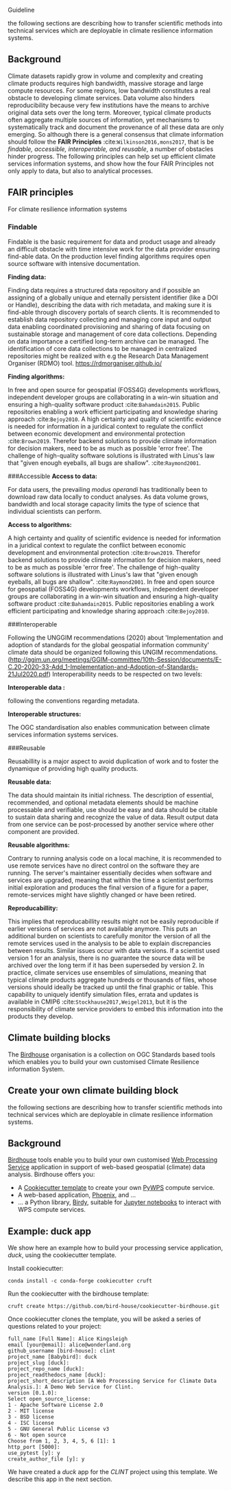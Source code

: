Guideline

the following sections are describing how to transfer scientific methods into technical services which are deployable in climate resilience information systems.

## Background

Climate datasets rapidly grow in volume and complexity and creating climate products requires high bandwidth, massive storage and large compute resources. For some regions, low bandwidth constitutes a real obstacle to developing climate services. Data volume also hinders reproducibility because very few institutions have the means to archive original data sets over the long term. Moreover, typical climate products often aggregate multiple sources of information, yet mechanisms to systematically track and document the provenance of all these data are only emerging. So although there is a general consensus that climate information should follow the **FAIR Principles** :cite:`Wilkinson2016,mons2017`, that is be *findable, accessible, interoperable, and reusable*, a number of obstacles hinder progress. The following principles can help set up efficient climate services information systems, and show how the four FAIR Principles not only apply to data, but also to analytical processes.

## FAIR principles

For climate resilience information systems

### Findable
Findable is the basic requirement for data and product usage and already an difficult obstacle with time intensive work for the data provider ensuring find-able data. On the production level finding algorithms requires open source software with intensive documentation.

**Finding data:**

Finding data requires a structured data repository and if possible an assigning of a globally unique and eternally persistent identifier (like a DOI or Handle), describing the data with rich metadata, and making sure it is find-able through discovery portals of search clients. It is recommended to establish data repository collecting and managing core input and output data enabling coordinated provisioning and sharing of data focusing on sustainable storage and management of core data collections. Depending on data importance a certified long-term archive can be managed. The identification of core data collections to be managed in centralized repositories might be realized with e.g the Research Data Management Organiser (RDMO) tool. https://rdmorganiser.github.io/

**Finding algorithms:**

In free and open source for geospatial (FOSS4G) developments workflows, independent developer groups are collaborating in a win-win situation and ensuring a high-quality software product :cite:`Bahamdain2015`. Public repositories enabling a work efficient participating and knowledge sharing approach :cite:`Bejoy2010`. A high certainty and quality of scientific evidence is needed for information in a juridical context to regulate the conflict between economic development and environmental protection :cite:`Brown2019`. Therefor backend solutions to provide climate information for decision makers, need to be as much as possible 'error free'. The challenge of high-quality software solutions is illustrated with Linus's law that "given enough eyeballs, all bugs are shallow". :cite:`Raymond2001`.

###Accessible
**Access to data:**

For data users, the prevailing *modus operandi* has traditionally been to download raw data locally to conduct analyses. As data volume grows, bandwidth and local storage capacity limits the type of science that individual scientists can perform.

**Access to algorithms:**

A high certainty and quality of scientific evidence is needed for information in a juridical context to regulate the conflict between economic development and environmental protection :cite:`Brown2019`. Therefor backend solutions to provide climate information for decision makers, need to be as much as possible 'error free'. The challenge of high-quality software solutions is illustrated with Linus's law that "given enough eyeballs, all bugs are shallow". :cite:`Raymond2001`. In free and open source for geospatial (FOSS4G) developments workflows, independent developer groups are collaborating in a win-win situation and ensuring a high-quality software product :cite:`Bahamdain2015`. Public repositories enabling a work efficient participating and knowledge sharing approach :cite:`Bejoy2010`.

###Interoperable

Following the UNGGIM recommendations (2020) about 'Implementation and adoption of standards for the global geospatial information community' climate data should be organized following this UNGIM recommendations.  (http://ggim.un.org/meetings/GGIM-committee/10th-Session/documents/E-C.20-2020-33-Add_1-Implementation-and-Adoption-of-Standards-21Jul2020.pdf)
Interoperabillity needs to be respected on two levels:

**Interoperable data :**

following the conventions regarding metadata.

**Interoperable structures:**

The OGC standardisation also enables communication between climate services information systems services.

###Reusable

Reusabillity is a major aspect to avoid duplication of work and to foster the dynamique of providing high quality products.

**Reusable data:**

The data should maintain its initial richness. The description of essential, recommended, and optional metadata elements should be machine processable and verifiable, use should be easy and data should be citable to sustain data sharing and recognize the value of data. Result output data from one service can be post-processed by another service where other component are provided.

**Reusable algorithms:**

Contrary to running analysis code on a local machine, it is recommended to use remote services have no direct control on the software they are running. The server's maintainer essentially decides when software and services are upgraded, meaning that within the time a scientist performs initial exploration and produces the final version of a figure for a paper, remote-services might have slightly changed or have been retired.

**Reproducabillity:**

This implies that reproducabillity results might not be easily reproducible if earlier versions of services are not available anymore. This puts an additional burden on scientists to carefully monitor the version of all the remote services used in the analysis to be able to explain discrepancies between results. Similar issues occur with data versions. If a scientist used version 1 for an analysis, there is no guarantee the source data will be archived over the long term if it has been superseded by version 2. In practice, climate services use ensembles of simulations, meaning that typical climate products aggregate hundreds or thousands of files, whose versions should ideally be tracked up until the final graphic or table. This capability to uniquely identify simulation files, errata and updates is available in CMIP6 :cite:`Stockhause2017,Weigel2013`, but it is the responsibility of climate service providers to embed this information into the products they develop.

## Climate building blocks

The [Birdhouse](http://bird-house.github.io/) organisation is a collection on OGC Standards based tools which enables you to build your own customised Climate Resilience information System.

## Create your own climate building block


the following sections are describing how to transfer scientific methods into technical services which are deployable in climate resilience information systems.

## Background
[Birdhouse](http://bird-house.github.io/) tools enable you to build your
own customised [Web Processing Service](http://opengeospatial.org/standards/wps)
application in support of web-based geospatial (climate) data analysis.
Birdhouse offers you:

* A [Cookiecutter template](https://github.com/bird-house/cookiecutter-birdhouse) to create your own [PyWPS](http://pywps.org/) compute service.
* A web-based application, [Phoenix](https://github.com/bird-house/pyramid-phoenix), and ...
* ... a Python library, [Birdy](https://github.com/bird-house/birdy), suitable for [Jupyter notebooks](https://jupyter.org/) to interact with WPS compute services.

## Example: duck app

We show here an example how to build your processing service application, *duck*, using the cookiecutter template.

Install cookiecutter:
```
conda install -c conda-forge cookiecutter cruft
```

Run the cookiecutter with the birdhouse template:
```
cruft create https://github.com/bird-house/cookiecutter-birdhouse.git
```

Once cookiecutter clones the template, you will be asked a series of questions related to your project:
```console
full_name [Full Name]: Alice Kingsleigh
email [your@email]: alice@wonderland.org
github_username [bird-house]: clint
project_name [Babybird]: duck
project_slug [duck]:
project_repo_name [duck]:
project_readthedocs_name [duck]:
project_short_description [A Web Processing Service for Climate Data Analysis.]: A Demo Web Service for Clint.
version [0.1.0]:
Select open_source_license:
1 - Apache Software License 2.0
2 - MIT license
3 - BSD license
4 - ISC license
5 - GNU General Public License v3
6 - Not open source
Choose from 1, 2, 3, 4, 5, 6 [1]: 1
http_port [5000]:
use_pytest [y]: y
create_author_file [y]: y
```

We have created a *duck* app for the *CLINT* project using this template.
We describe this app in the next section.
